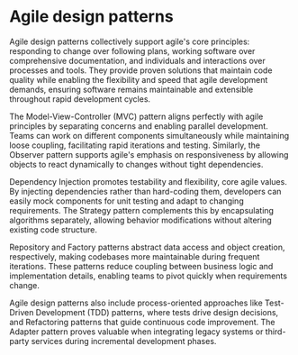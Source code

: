 # Agile design patterns

Agile design patterns collectively support agile's core principles: responding to change over following plans, working software over comprehensive documentation, and individuals and interactions over processes and tools. They provide proven solutions that maintain code quality while enabling the flexibility and speed that agile development demands, ensuring software remains maintainable and extensible throughout rapid development cycles.

The Model-View-Controller (MVC) pattern aligns perfectly with agile principles by separating concerns and enabling parallel development. Teams can work on different components simultaneously while maintaining loose coupling, facilitating rapid iterations and testing. Similarly, the Observer pattern supports agile's emphasis on responsiveness by allowing objects to react dynamically to changes without tight dependencies.

Dependency Injection promotes testability and flexibility, core agile values. By injecting dependencies rather than hard-coding them, developers can easily mock components for unit testing and adapt to changing requirements. The Strategy pattern complements this by encapsulating algorithms separately, allowing behavior modifications without altering existing code structure.

Repository and Factory patterns abstract data access and object creation, respectively, making codebases more maintainable during frequent iterations. These patterns reduce coupling between business logic and implementation details, enabling teams to pivot quickly when requirements change.

Agile design patterns also include process-oriented approaches like Test-Driven Development (TDD) patterns, where tests drive design decisions, and Refactoring patterns that guide continuous code improvement. The Adapter pattern proves valuable when integrating legacy systems or third-party services during incremental development phases.
